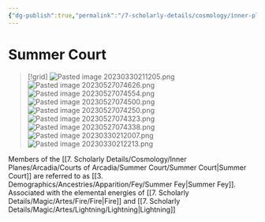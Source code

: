 ```yaml
---
{"dg-publish":true,"permalink":"/7-scholarly-details/cosmology/inner-planes/arcadia/courts-of-arcadia/summer-court/summer-court/","noteIcon":""}
---
```


# Summer Court

>[!grid]
>![Pasted image 20230330211205.png](/img/user/x.%20Assets/Attachments/Pasted%20image%2020230330211205.png)
>![Pasted image 20230527074626.png](/img/user/x.%20Assets/Attachments/Pasted%20image%2020230527074626.png)
>![Pasted image 20230527074554.png](/img/user/x.%20Assets/Attachments/Pasted%20image%2020230527074554.png)
>![Pasted image 20230527074500.png](/img/user/x.%20Assets/Attachments/Pasted%20image%2020230527074500.png)
>![Pasted image 20230527074250.png](/img/user/x.%20Assets/Attachments/Pasted%20image%2020230527074250.png)
>![Pasted image 20230527074323.png](/img/user/x.%20Assets/Attachments/Pasted%20image%2020230527074323.png)
>![Pasted image 20230527074338.png](/img/user/x.%20Assets/Attachments/Pasted%20image%2020230527074338.png)
>![Pasted image 20230330212007.png](/img/user/x.%20Assets/Attachments/Pasted%20image%2020230330212007.png)
>![Pasted image 20230330212213.png](/img/user/x.%20Assets/Attachments/Pasted%20image%2020230330212213.png)

Members of the [[7. Scholarly Details/Cosmology/Inner Planes/Arcadia/Courts of Arcadia/Summer Court/Summer Court\|Summer Court]] are referred to as [[3. Demographics/Ancestries/Apparition/Fey/Summer Fey\|Summer Fey]]. Associated with the elemental energies of [[7. Scholarly Details/Magic/Artes/Fire/Fire\|Fire]] and [[7. Scholarly Details/Magic/Artes/Lightning/Lightning\|Lightning]]
